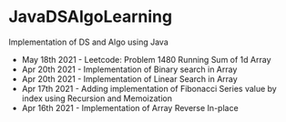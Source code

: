 # JavaDSAlgoLearning
Implementation of DS and Algo using Java
* May 18th 2021 - Leetcode: Problem 1480 Running Sum of 1d Array
* Apr 20th 2021 - Implementation of Binary search in Array
* Apr 20th 2021 - Implementation of Linear Search in Array
* Apr 17th 2021 - Adding implementation of Fibonacci Series value by index using Recursion and Memoization
* Apr 16th 2021 - Implementation of Array Reverse In-place
